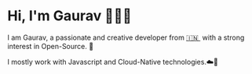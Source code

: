 # Hi, I'm Gaurav 👋🏾‍💻

<!--
**chauriya/chauriya** is a ✨ _special_ ✨ repository because its `README.md` (this file) appears on your GitHub profile.
-->

I am Gaurav, a passionate and creative developer from [🇮🇳 ](https://en.wikipedia.org/wiki/India)&nbsp;with a strong interest in Open-Source. 🎯

I mostly work with Javascript and Cloud-Native technologies.☁️🚀
